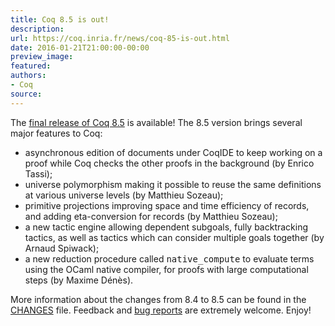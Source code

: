 ```yaml
---
title: Coq 8.5 is out!
description:
url: https://coq.inria.fr/news/coq-85-is-out.html
date: 2016-01-21T21:00:00-00:00
preview_image:
featured:
authors:
- Coq
source:
---
```



The <a href="https://coq.inria.fr/coq-85">final release of Coq 8.5</a> is available! The 8.5 version
brings several major features to Coq:

<ul>
<li>asynchronous edition of documents under CoqIDE to keep working on a proof
  while Coq checks the other proofs in the background (by Enrico Tassi);</li>
<li>universe polymorphism making it possible to reuse the same definitions at
  various universe levels (by Matthieu Sozeau);</li>
<li>primitive projections improving space and time efficiency of records, and
  adding eta-conversion for records (by Matthieu Sozeau);</li>
 <li>a new tactic engine allowing dependent subgoals, fully backtracking
  tactics, as well as tactics which can consider multiple goals together (by
  Arnaud Spiwack);</li>
<li>a new reduction procedure called <tt>native_compute</tt> to evaluate terms
  using the OCaml native compiler, for proofs with large computational
  steps (by Maxime D&eacute;n&egrave;s).</li>
</ul>

More information about the changes from 8.4 to 8.5 can be found in the
<a href="https://coq.inria.fr/distrib/V8.5/CHANGES - [404 Not Found]">CHANGES</a> file. Feedback and
<a href="https://coq.inria.fr/bugs">bug reports</a> are extremely welcome. Enjoy!  
 
